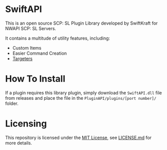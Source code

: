 # SwiftAPI
This is an open source SCP: SL Plugin Library developed by SwiftKraft for NWAPI SCP: SL Servers. 

It contains a multitude of utility features, including:

- Custom Items
- Easier Command Creation
- [Targeters](https://github.com/SwiftKraft/SwiftAPI/wiki/For-Server-Admins#targeters)

# How To Install

If a plugin requires this library plugin, simply download the `SwiftAPI.dll` file from releases and place the file in the `PluginAPI/plugins/[port number]/` folder.

# Licensing

This repository is licensed under the [MIT License](https://mit-license.org), see [LICENSE.md](LICENSE.md) for more details.
